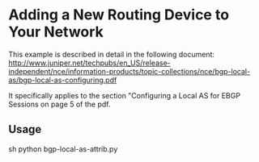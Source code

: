 Adding a New Routing Device to Your Network
===========

This example is described in detail in the following document:
http://www.juniper.net/techpubs/en_US/release-independent/nce/information-products/topic-collections/nce/bgp-local-as/bgp-local-as-configuring.pdf

It specifically applies to the section "Configuring a Local AS for EBGP Sessions on page 5 of the pdf.

Usage
-----

sh
python bgp-local-as-attrib.py


